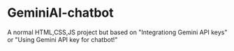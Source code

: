 # GeminiAI-chatbot <br>
A normal HTML,CSS,JS project but based on "Integrationg Gemini API keys" or "Using Gemini API key for chatbot!" 
